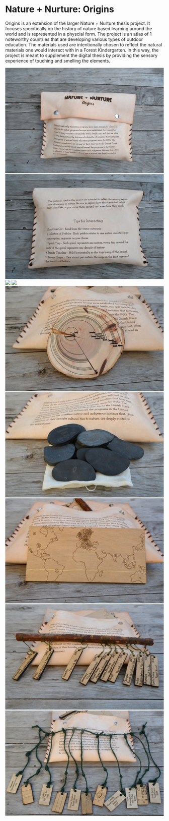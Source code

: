 # Nature + Nurture: Origins

Origins is an extension of the larger Nature + Nurture thesis project. It focuses specifically 
on the history of nature based learning around the world and is represented in a physcial form. 
The project is an atlas of 1 noteworthy countries that are developing various types of outdoor 
education. The materials used are intentionally chosen to reflect the natural materials one would 
interact with in a Forest Kindergarten. In this way, the project is meant to supplement the 
digital thesis by providing the sensory experience of touching  and smelling the elements.

![](pouch_front.jpg)
![](pouch_back.jpg)
![](pouch_open.jpeg)
![](pouch_open_zoom.jpeg)
![](tree_rings.jpg)
![](stones.jpg)
![](spiral.jpg)
![](branch.jpg)
![](quipu.jpg)
